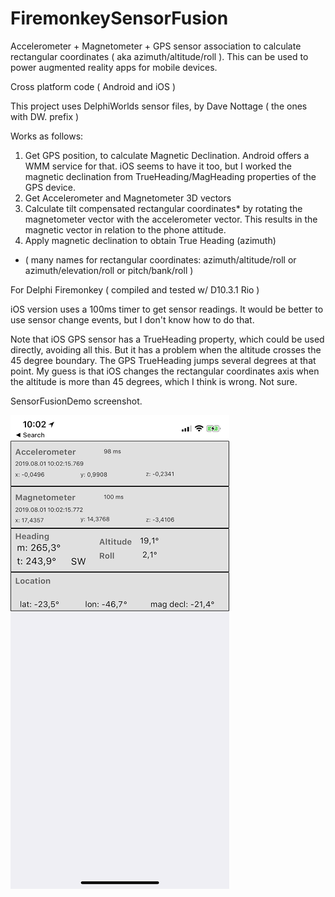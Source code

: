 # FiremonkeySensorFusion
Accelerometer + Magnetometer + GPS sensor association to calculate rectangular coordinates ( aka azimuth/altitude/roll ).
This can be used to power augmented reality apps for mobile devices. 

Cross platform code ( Android and iOS )

This project uses DelphiWorlds sensor files, by Dave Nottage ( the ones with DW. prefix )

Works as follows:
1. Get GPS position, to calculate Magnetic Declination. Android offers a WMM service for that. iOS seems to have it too, but I worked the magnetic declination from TrueHeading/MagHeading properties of the GPS device. 
2. Get Accelerometer and Magnetometer 3D vectors
3. Calculate tilt compensated rectangular coordinates* by rotating the magnetometer vector with the accelerometer vector. This results in the magnetic vector in relation to the phone attitude.
4. Apply magnetic declination to obtain True Heading (azimuth)

* ( many names for rectangular coordinates: azimuth/altitude/roll or azimuth/elevation/roll or pitch/bank/roll )

For Delphi Firemonkey ( compiled and tested w/ D10.3.1 Rio )

iOS version uses a 100ms timer to get sensor readings. It would be better to use sensor change events, but I don't know how to do that.

Note that iOS GPS sensor has a TrueHeading property, which could be used directly, avoiding all this. But it has a problem when the altitude crosses the 45 degree boundary. The GPS TrueHeading jumps several degrees at that point. My guess is that iOS changes the rectangular coordinates axis when the altitude is more than 45 degrees, which I think is wrong. Not sure.
 
SensorFusionDemo screenshot.

![Screenshot](SensorFusionShot.png)
